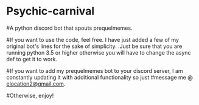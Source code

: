 # Psychic-carnival

#A python discord bot that spouts prequelmemes.



#If you want to use the code, feel free. I have just added a few of my original bot's lines for the sake of simplicity.
.Just be sure that you are running python 3.5 or higher otherwise you will have to change the async def to get it to work.

#If you want to add my prequelmemes bot to your discord server, I am constantly updating it with additional functionality so just
#message me @ elocation2@gmail.com. 

#Otherwise, enjoy!

